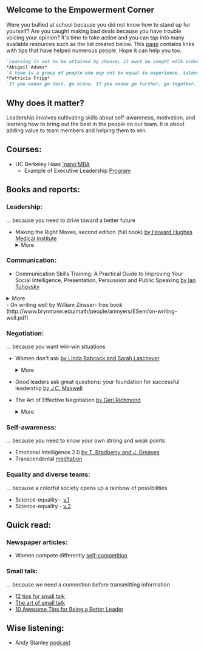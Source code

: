 ## Welcome to the Empowerment Corner

Were you bullied at school because you did not know how to stand up for yourself? Are you caught making bad deals because you have trouble voicing your opinion? It's time to take action and you can tap into many available resources such as the list created below. This [page](https://dani-lbnl.github.io/Leadership/) contains links with tips that have helped numerous people. Hope it can help you too.

```markdown
`Learning is not to be attained by chance; it must be sought with ardor and attended to with diligence`
*Abigail Adams*
`A team is a group of people who may not be equal in experience, talent, or education but in commitment`
*Patricia Fripp*
`If you wanna go fast, go alone. If you wanna go further, go together.`
```

## Why does it matter?
Leadership involves cultivating skills about self-awareness, motivation, and learning how to bring out the best in the people on our team. It is about adding value to team members and helping them to win.

## Courses:
- UC Berkeley Haas ['nano'MBA](http://executive.berkeley.edu/open-programs)
  - Example of Executive Leadership [Program](http://executive.berkeley.edu/sites/default/files/Women%27s%20Executive%20Leadership%20Program.pdf)

## Books and reports:

### Leadership: 
... because you need to drive toward a better future
- Making the Right Moves, second edition (full book) [by Howard Hughes Medical Institute](http://www.hhmi.org/sites/default/files/Educational%20Materials/Lab%20Management/Making%20the%20Right%20Moves/moves2.pdf)
  <details><summary> More</summary>
  Scientific management, Laboratory leadership in science, Recruiting better
  </details>  

### Communication:
- Communication Skills Training: A Practical Guide to Improving Your Social Intelligence, Presentation, Persuasion and Public Speaking [by Ian Tuhovsky](https://www.amazon.com/Communication-Skills-Training-Intelligence-Presentation-ebook/dp/B010G81716)
<details><summary> More</summary>
  Surprisingly, it will help you even to talk to yourself, and those that you do not want to talk with at all
  </details> 
- On writing well by William Zinsser- free book (http://www.brynmawr.edu/math/people/anmyers/ESem/on-writing-well.pdf)  
  
### Negotiation: 
... because you want win-win situations
- Women don't ask [by Linda Babcock and Sarah Laschever](https://www.amazon.com/Women-Dont-Ask-Negotiation-Strategies/dp/0553383876)
  <details>
  <summary>More</summary>
  Why should we tolerate a society in which half our citizesn are arbitrarily undervalued and underpaid?
  </details>

- Good leaders ask great questions: your foundation for successful leadership [by J.C. Maxwell](https://www.amazon.com/Good-Leaders-Ask-Great-Questions-ebook/dp/B00I829QJ8)

- The Art of Effective Negotiation [by Geri Richmond](http://pages.uoregon.edu/coach/coach/pdf/international/India/IndiaNegotiations-C-4.pdf)
  <details>
  <summary>More</summary>
  Negotiations occur everyday in the scientific laboratory and workplace and often involve issues that are key to research success and career advancement.  This workshop teaches the fundamentals of negotiation relevant to a variety of one-on-one conversations and group settings.  Topics include the importance of negotiation to advance research and career objectives, identification of negotiables for research and career advancement, elements of a successful negotiation, the importance of developing alternatives to an agreement, techniques for handling difficult people and conversations, the importance of listening and appreciating different viewpoints and identification of short and long-term negotiation goals.  The session includes self-assessment discussions, role playing and practicing the techniques learned.
  </details>  

### Self-awareness:
... because you need to know your own strong and weak points
- Emotional Intelligence 2.0 [by T. Bradberry and J. Greaves](https://www.amazon.com/Emotional-Intelligence-2-0-Travis-Bradberry/dp/149151356X)
- Transcendental [meditation](http://www.tm.org/transcendental-meditation-san-francisco)

### Equality and diverse teams: 
... because a colorful society opens up a rainbow of possibilities
- Science-equality - [v.1](http://perception.org/wp-content/uploads/2014/11/Science-of-Equality.pdf)
- Science-equality - [v.2](http://haasinstitute.berkeley.edu/sites/default/files/science-of-equality-vol-2.pdf)

## Quick read:

### Newspaper articles:
- Women compete differently [self-competition](https://www.nytimes.com/2017/02/24/opinion/sunday/women-do-like-to-compete-against-themselves.html)

### Small talk: 
... because we need a connection before transmitting information
- [12 tips for small talk](https://www.acr.org/~/media/ACR/Documents/PDF/Career-Center/Jobseeker-Resources/12TipsSmallTalk.pdf)
- [The art of small talk](http://www.lfpl.org/how-to/pdf/berniecarducci-smalltalk.pdf)
- [10 Awesome Tips for Being a Better Leader](https://www.entrepreneur.com/article/238747)

## Wise listening:
- Andy Stanley [podcast](https://itunes.apple.com/us/podcast/andy-stanley-leadership-podcast/id290055666?mt=2)
